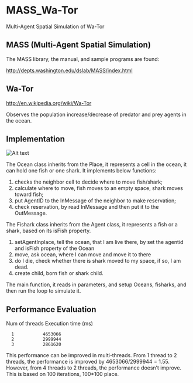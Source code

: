 # MASS_Wa-Tor
Multi-Agent Spatial Simulation of Wa-Tor


## MASS (Multi-Agent Spatial Simulation)

The MASS library, the manual, and sample programs are found:

http://depts.washington.edu/dslab/MASS/index.html


## Wa-Tor
http://en.wikipedia.org/wiki/Wa-Tor

Observes the population increase/decrease of predator and prey agents in the ocean.


## Implementation 
![Alt text](https://github.com/weixu16/MASS_Wa-Tor/blob/master/picture/project%20overview.png)

The Ocean class inherits from the Place, it represents a cell in the ocean, it can hold one fish or one shark. It implements below functions:

1. checks the neighbor cell to decide where to move fish/shark; 
2. calculate where to move, fish moves to an empty space, shark moves toward fish;
3. put AgentID to the InMessage of the neighbor to make reservation;
4. check reservation, by read InMessage and then put it to the OutMessage. 

The Fishark class inherits from the Agent class, it represents a fish or a shark, based on its isFish property. 
1. setAgentInplace, tell the ocean, that I am live there, by set the agentid and isFish property of the Ocean
2. move, ask ocean, where I can move and move it to there
3. do I die, check whether there is shark moved to my space, if so, I am dead.
4. create child, born fish or shark child. 

The main function, it reads in parameters, and setup Oceans, fisharks, and then run the loop to simulate it. 


## Performance Evaluation
Num of threads  Execution time (ms)

      1           4653066
      2           2999944
      3           2861620

This performance can be improved in multi-threads. From 1 thread to 2 threads, the performance is improved by 4653066/2999944 = 1.55. However, from 4 threads to 2 threads, the performance doesn’t improve. This is based on 100 iterations, 100*100 place.
